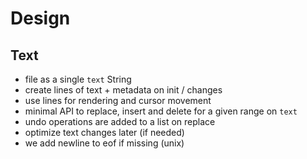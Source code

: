 # Design

## Text

- file as a single `text` String
- create lines of text + metadata on init / changes
- use lines for rendering and cursor movement
- minimal API to replace, insert and delete for a given range on `text`
- undo operations are added to a list on replace
- optimize text changes later (if needed)
- we add newline to eof if missing (unix)

